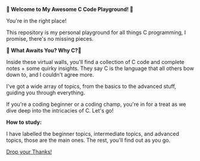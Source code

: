 **🚀 Welcome to My Awesome C Code Playground! 🚀**

You're in the right place! 

This repository is my personal playground for all things C programming, I promise, there's no missing pieces.

**🌟 What Awaits You? Why C?🌟**

Inside these virtual walls, you'll find a collection of C code and complete notes + some quirky insights. They say C is the language that all others bow down to, and I couldn't agree more. 

I've got a wide array of topics, from the basics to the advanced stuff, guiding you through everything. 

If you're a coding beginner or a coding champ, you're in for a treat as we dive deep into the intricacies of C. Let's go!

**How to study:** 

I have labelled the beginner topics, intermediate topics, and advanced topics, those are the main ones. The rest, you'll find out as you go.

[Drop your Thanks!](https://www.paypal.com/donate/?hosted_button_id=ZKCJNMVY5Y9S6)

